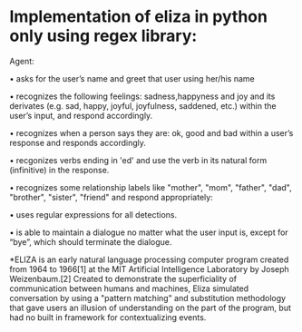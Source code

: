 # Implementation of eliza in python only using regex library:

  Agent:
  
  • asks for the user’s name and greet that user using her/his name
  
  • recognizes the following feelings: sadness,happyness and joy and its derivates (e.g. sad, happy, joyful, joyfulness, saddened, etc.) within the
  user’s input, and respond accordingly. 
  
  • recognizes when a person says they are: ok, good and bad   within a user’s response and responds accordingly.
  
  • recgonizes verbs ending in 'ed' and use the verb in its natural form (infinitive) in the response.
  
  • recognizes some relationship labels like "mother", "mom", "father", "dad", "brother", "sister", "friend" and respond appropriately: 
  
  • uses regular expressions for all detections.
  
  • is able to maintain a dialogue no matter what the user input is, except for “bye”, which should terminate the dialogue.


*ELIZA is an early natural language processing computer program created from 1964 to 1966[1] at the MIT Artificial Intelligence Laboratory by Joseph Weizenbaum.[2] 
Created to demonstrate the superficiality of communication between humans and machines, Eliza simulated conversation by using a "pattern matching" 
and substitution methodology that gave users an illusion of understanding on the part of the program, but had no built in framework for contextualizing events.
